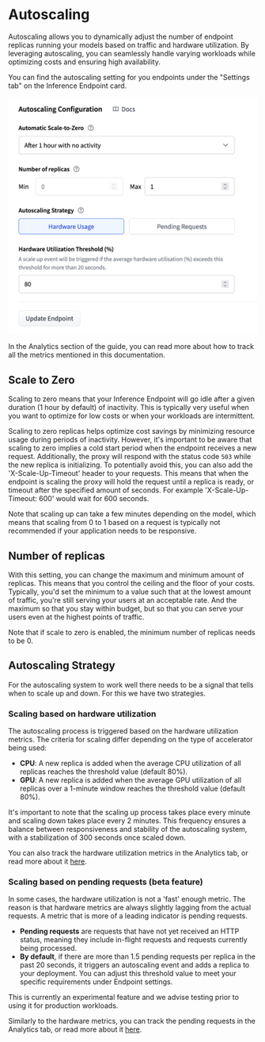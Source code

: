 # Autoscaling

Autoscaling allows you to dynamically adjust the number of endpoint replicas running your models based on traffic and hardware
utilization. By leveraging autoscaling, you can seamlessly handle varying workloads while optimizing costs and ensuring high availability.

You can find the autoscaling setting for you endpoints under the "Settings tab" on the Inference Endpoint card.

![settings](https://raw.githubusercontent.com/huggingface/hf-endpoints-documentation/main/assets/autoscaling/settings.png)

<Tip>
In the Analytics section of the guide, you can read more about how to track all the metrics mentioned in this documentation.
</Tip>


## Scale to Zero

Scaling to zero means that your Inference Endpoint will go idle after a given duration (1 hour by default) of inactivity. This is typically
very useful when you want to optimize for low costs or when your workloads are intermittent. 

Scaling to zero replicas helps optimize cost savings by minimizing resource usage during periods of inactivity. However, it's important to
be aware that scaling to zero implies a cold start period when the endpoint receives a new request. Additionally, the proxy will
respond with the status code `503` while the new replica is initializing. To potentially avoid this, you can also add the
'X-Scale-Up-Timeout' header to your requests. This means that when the endpoint is scaling the proxy will hold the request until a replica
is ready, or timeout after the specified amount of seconds. For example 'X-Scale-Up-Timeout: 600' would wait for 600 seconds.

<Tip>
Note that scaling up can take a few minutes depending on the model, which means that scaling from 0 to 1 based on a request is typically not recommended if your
application needs to be responsive. 
</Tip>

## Number of replicas

With this setting, you can change the maximum and minimum amount of replicas. This means that you control the ceiling and the floor of your costs.
Typically, you'd set the minimum to a value such that at the lowest amount of traffic, you're still serving your users at an acceptable rate.
And the maximum so that you stay within budget, but so that you can serve your users even at the highest points of traffic.

<Tip>
Note that if scale to zero is enabled, the minimum number of replicas needs to be 0.
</Tip>

## Autoscaling Strategy

For the autoscaling system to work well there needs to be a signal that tells when to scale up and down. For this we have two strategies.

### Scaling based on hardware utilization

The autoscaling process is triggered based on the hardware utilization metrics. The criteria for scaling differ depending on the
type of accelerator being used:

- **CPU**: A new replica is added when the average CPU utilization of all replicas reaches the threshold value (default 80%).
- **GPU**: A new replica is added when the average GPU utilization of all replicas over a 1-minute window reaches the threshold value (default 80%).

It's important to note that the scaling up process takes place every minute and scaling down takes place every 2 minutes. This
frequency ensures a balance between responsiveness and stability of the autoscaling system, with a stabilization of 300 seconds
once scaled down.

You can also track the hardware utilization metrics in the Analytics tab, or read more about it [here](./analytics#hardwareutilisation).

### Scaling based on pending requests (beta feature)

In some cases, the hardware utilization is not a 'fast' enough metric. The reason is that hardware metrics are always slightly lagging from
the actual requests. A metric that is more of a leading indicator is pending requests.

- **Pending requests** are requests that have not yet received an HTTP status, meaning they include in-flight requests and requests currently being processed.
- **By default**, if there are more than 1.5 pending requests per replica in the past 20 seconds, it triggers an autoscaling event and adds a replica to your deployment.
You can adjust this threshold value to meet your specific requirements under Endpoint settings.

<Tip warning={true}>
This is currently an experimental feature and we advise testing prior to using it for production workloads.
</Tip>

Similarly to the hardware metrics, you can track the pending requests in the Analytics tab, or read more about it [here](./analytics#pendingrequests).
